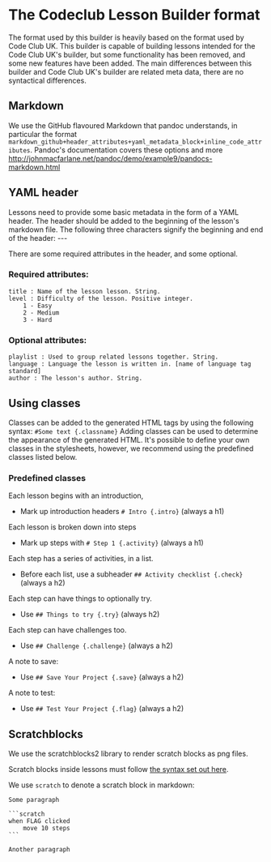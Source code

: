 # The Codeclub Lesson Builder format
The format used by this builder is heavily based on the format used by Code Club UK. This builder is capable of building lessons intended for the Code Club UK's builder, but some functionality has been removed, and some new features have been added. The main differences between this builder and Code Club UK's builder are related meta data, there are no syntactical differences.

## Markdown
We use the GitHub flavoured Markdown that pandoc understands, in particular the format `markdown_github+header_attributes+yaml_metadata_block+inline_code_attributes`. Pandoc's documentation covers these options and more http://johnmacfarlane.net/pandoc/demo/example9/pandocs-markdown.html

## YAML header 
Lessons need to provide some basic metadata in the form of a YAML header. The header should be added to the beginning of the lesson's markdown file. The following three characters signify the beginning and end of the header: --- 

There are some required attributes in the header, and some optional. 
### Required attributes:
    title : Name of the lesson lesson. String.
    level : Difficulty of the lesson. Positive integer.
        1 - Easy
        2 - Medium
        3 - Hard

### Optional attributes:
    playlist : Used to group related lessons together. String.
    language : Language the lesson is written in. [name of language tag standard] 
    author : The lesson's author. String. 

## Using classes
Classes can be added to the generated HTML tags by using the following syntax:
`#Some text {.classname}`
Adding classes can be used to determine the appearance of the generated HTML. It's possible to define your own classes in the stylesheets, however, we recommend using the predefined classes listed below. 

### Predefined classes
Each lesson begins with an introduction,
- Mark up introduction headers `# Intro {.intro}` (always a h1)

Each lesson is broken down into steps
- Mark up steps with `# Step 1 {.activity}` (always a h1)

Each step has a series of activities, in a list.
- Before each list, use a subheader `## Activity checklist {.check}` (always a h2)

Each step can have things to optionally try.
- Use `## Things to try {.try}` (always h2)

Each step can have challenges too.
- Use `## Challenge {.challenge}` (always a h2)

A note to save:
- Use `## Save Your Project {.save}` (always a h2)

A note to test:
- Use `## Test Your Project {.flag}` (always a h2)

## Scratchblocks

We use the scratchblocks2 library to render scratch blocks as png files.

Scratch blocks inside lessons must follow [the syntax set out here](http://wiki.scratch.mit.edu/wiki/Block_Plugin/Syntax).

We use `scratch` to denote a scratch block in markdown:

    Some paragraph

    ```scratch
    when FLAG clicked
        move 10 steps
    ```

    Another paragraph


